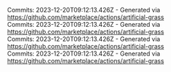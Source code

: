 Commits: 2023-12-20T09:12:13.426Z - Generated via https://github.com/marketplace/actions/artificial-grass
<br>
Commits: 2023-12-20T09:12:13.426Z - Generated via https://github.com/marketplace/actions/artificial-grass
<br>
Commits: 2023-12-20T09:12:13.426Z - Generated via https://github.com/marketplace/actions/artificial-grass
<br>
Commits: 2023-12-20T09:12:13.426Z - Generated via https://github.com/marketplace/actions/artificial-grass
<br>
